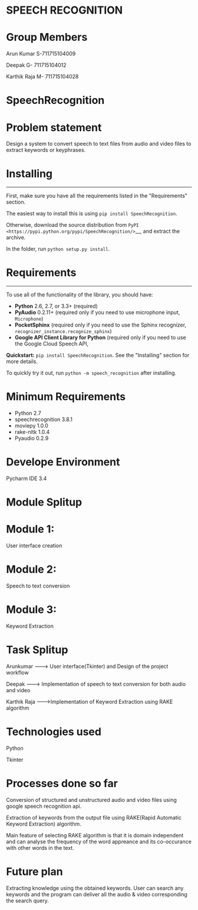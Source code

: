 # SPEECH RECOGNITION 

# Group Members

Arun Kumar S-711715104009

Deepak G-  711715104012

Karthik Raja M- 711715104028



SpeechRecognition
=================


# Problem statement

Design a system to convert speech to text files from audio and video files to extract keywords or keyphrases.


# Installing
----------

First, make sure you have all the requirements listed in the "Requirements" section. 

The easiest way to install this is using ``pip install SpeechRecognition``.

Otherwise, download the source distribution from `PyPI <https://pypi.python.org/pypi/SpeechRecognition/>`__, and extract the archive.

In the folder, run ``python setup.py install``.

# Requirements
------------

To use all of the functionality of the library, you should have:

* **Python** 2.6, 2.7, or 3.3+ (required)
* **PyAudio** 0.2.11+ (required only if you need to use microphone input, ``Microphone``)
* **PocketSphinx** (required only if you need to use the Sphinx recognizer, ``recognizer_instance.recognize_sphinx``)
* **Google API Client Library for Python** (required only if you need to use the Google Cloud Speech API,



**Quickstart:** ``pip install SpeechRecognition``. See the "Installing" section for more details.

To quickly try it out, run ``python -m speech_recognition`` after installing.



# Minimum Requirements

* Python 2.7
* speechrecognition 3.8.1
* moviepy 1.0.0
* rake-nltk 1.0.4
* Pyaudio 0.2.9

# Develope Environment

Pycharm IDE 3.4

# Module Splitup

# Module 1:
   User interface creation
   
# Module 2:
   Speech to text conversion
   
# Module 3:
   Keyword Extraction

# Task Splitup

Arunkumar ---> User interface(Tkinter) and Design of the project workflow

Deepak ---> Implementation of speech to text conversion for both audio and video

Karthik Raja  --->Implementation of Keyword Extraction using RAKE algorithm

# Technologies used

Python

Tkinter

# Processes done so far

Conversion of structured and unstructured audio and video files using google speech recognition api.

Extraction of keywords from the output file using RAKE(Rapid Automatic Keyword Extraction) algorithm.

Main feature of selecting RAKE algorithm is that it is domain independent and can analyse the frequency of the word appreance and its 
co-occurance with other words in the text. 



# Future plan 

Extracting knowledge using the obtained keywords.
User can search any keywords and the program can deliver all the audio & video corresponding the 
search query.




